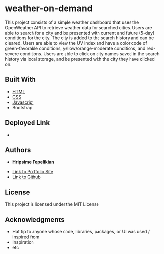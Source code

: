 # weather-on-demand

This project consists of a simple weather dashboard that uses the OpenWeather API to retrieve weather data for searched cities. Users are able to search for a city and be presented with current and future (5-day) conditions for the city. The city is added to the search history and can be cleared. Users are able to view the UV index and have a color code of green-favorable conditions, yellow/orange-moderate conditions, and red-severe conditions. Users are able to click on city names saved in the search history via local storage, and be presented with the city they have clicked on. 


## Built With

* [HTML](https://developer.mozilla.org/en-US/docs/Web/HTML)
* [CSS](https://developer.mozilla.org/en-US/docs/Web/CSS)
* [Javascript](https://developer.mozilla.org/en-US/docs/Web/JavaScript)
* Bootstrap

## Deployed Link

* 


## Authors

* **Hripsime Tepelikian** 

- [Link to Portfolio Site](#)
- [Link to Github](https://github.com/)

## License

This project is licensed under the MIT License 

## Acknowledgments

* Hat tip to anyone whose code, libraries, packages, or UI was used  / inspired from
* Inspiration
* etc
